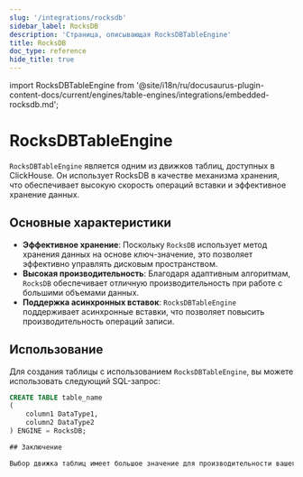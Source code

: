 ```yaml
---
slug: '/integrations/rocksdb'
sidebar_label: RocksDB
description: 'Страница, описывающая RocksDBTableEngine'
title: RocksDB
doc_type: reference
hide_title: true
---
```


import RocksDBTableEngine from '@site/i18n/ru/docusaurus-plugin-content-docs/current/engines/table-engines/integrations/embedded-rocksdb.md';

# RocksDBTableEngine

`RocksDBTableEngine` является одним из движков таблиц, доступных в ClickHouse. Он использует RocksDB в качестве механизма хранения, что обеспечивает высокую скорость операций вставки и эффективное хранение данных.

## Основные характеристики

- **Эффективное хранение**: Поскольку `RocksDB` использует метод хранения данных на основе ключ-значение, это позволяет эффективно управлять дисковым пространством.
- **Высокая производительность**: Благодаря адаптивным алгоритмам, `RocksDB` обеспечивает отличную производительность при работе с большими объемами данных.
- **Поддержка асинхронных вставок**: `RocksDBTableEngine` поддерживает асинхронные вставки, что позволяет повысить производительность операций записи.

## Использование

Для создания таблицы с использованием `RocksDBTableEngine`, вы можете использовать следующий SQL-запрос:

```sql
CREATE TABLE table_name 
(
    column1 DataType1,
    column2 DataType2
) ENGINE = RocksDB;

## Заключение

Выбор движка таблиц имеет большое значение для производительности вашего приложения. `RocksDBTableEngine` идеально подходит для сценариев, требующих высокой скорости записи и эффективного использования дискового пространства.